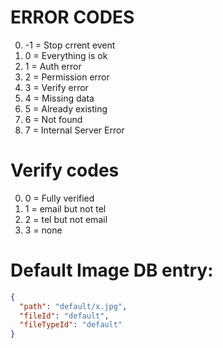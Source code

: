 # ERROR CODES

0. -1 = Stop crrent event
1. 0 = Everything is ok
2. 1 = Auth error
3. 2 = Permission error
4. 3 = Verify error
5. 4 = Missing data
6. 5 = Already existing
7. 6 = Not found
8. 7 = Internal Server Error

# Verify codes

0. 0 = Fully verified
1. 1 = email but not tel
2. 2 = tel but not email
3. 3 = none

# Default Image DB entry:

```json
{
  "path": "default/x.jpg",
  "fileId": "default",
  "fileTypeId": "default"
}
```
